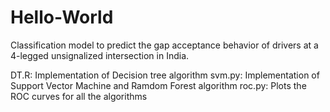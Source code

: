 # Hello-World

Classification model to predict the gap acceptance behavior of drivers at a 4-legged unsignalized intersection in India.

DT.R: Implementation of Decision tree algorithm
svm.py: Implementation of Support Vector Machine and Ramdom Forest algorithm
roc.py: Plots the ROC curves for all the algorithms
